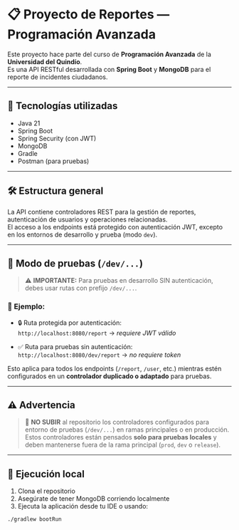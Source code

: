 # 📋 Proyecto de Reportes — Programación Avanzada

Este proyecto hace parte del curso de **Programación Avanzada** de la **Universidad del Quindío**.  
Es una API RESTful desarrollada con **Spring Boot** y **MongoDB** para el reporte de incidentes ciudadanos.

---

## 🚀 Tecnologías utilizadas

- Java 21
- Spring Boot
- Spring Security (con JWT)
- MongoDB
- Gradle
- Postman (para pruebas)

---

## 🛠️ Estructura general

La API contiene controladores REST para la gestión de reportes, autenticación de usuarios y operaciones relacionadas.  
El acceso a los endpoints está protegido con autenticación JWT, excepto en los entornos de desarrollo y prueba (modo `dev`).

---

## 🧪 Modo de pruebas (`/dev/...`)

> ⚠️ **IMPORTANTE:** Para pruebas en desarrollo SIN autenticación, debes usar rutas con prefijo `/dev/...`.

### 🎯 Ejemplo:

- 🔒 Ruta protegida por autenticación:  
  `http://localhost:8080/report` → *requiere JWT válido*

- ✅ Ruta para pruebas sin autenticación:  
  `http://localhost:8080/dev/report` → *no requiere token*

Esto aplica para todos los endpoints (`/report`, `/user`, etc.) mientras estén configurados en un **controlador duplicado o adaptado** para pruebas.

---

## ⚠️ Advertencia

> 🚫 **NO SUBIR** al repositorio los controladores configurados para entorno de pruebas (`/dev/...`) en ramas principales o en producción.  
> Estos controladores están pensados **solo para pruebas locales** y deben mantenerse fuera de la rama principal (`prod`, `dev` o `release`).

---

## 📂 Ejecución local

1. Clona el repositorio
2. Asegúrate de tener MongoDB corriendo localmente
3. Ejecuta la aplicación desde tu IDE o usando:

```bash
./gradlew bootRun
